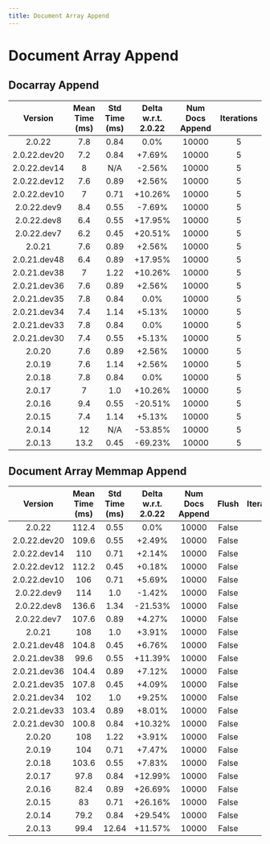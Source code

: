 ```yaml
---
title: Document Array Append
---
```

# Document Array Append

## Docarray Append

| Version | Mean Time (ms) | Std Time (ms) | Delta w.r.t. 2.0.22 | Num Docs Append | Iterations |
| :---: | :---: | :---: | :---: | :---: | :---: |
| 2.0.22 | 7.8 | 0.84 | 0.0% | 10000 | 5 |
| 2.0.22.dev20 | 7.2 | 0.84 | +7.69% | 10000 | 5 |
| 2.0.22.dev14 | 8 | N/A | -2.56% | 10000 | 5 |
| 2.0.22.dev12 | 7.6 | 0.89 | +2.56% | 10000 | 5 |
| 2.0.22.dev10 | 7 | 0.71 | +10.26% | 10000 | 5 |
| 2.0.22.dev9 | 8.4 | 0.55 | -7.69% | 10000 | 5 |
| 2.0.22.dev8 | 6.4 | 0.55 | +17.95% | 10000 | 5 |
| 2.0.22.dev7 | 6.2 | 0.45 | +20.51% | 10000 | 5 |
| 2.0.21 | 7.6 | 0.89 | +2.56% | 10000 | 5 |
| 2.0.21.dev48 | 6.4 | 0.89 | +17.95% | 10000 | 5 |
| 2.0.21.dev38 | 7 | 1.22 | +10.26% | 10000 | 5 |
| 2.0.21.dev36 | 7.6 | 0.89 | +2.56% | 10000 | 5 |
| 2.0.21.dev35 | 7.8 | 0.84 | 0.0% | 10000 | 5 |
| 2.0.21.dev34 | 7.4 | 1.14 | +5.13% | 10000 | 5 |
| 2.0.21.dev33 | 7.8 | 0.84 | 0.0% | 10000 | 5 |
| 2.0.21.dev30 | 7.4 | 0.55 | +5.13% | 10000 | 5 |
| 2.0.20 | 7.6 | 0.89 | +2.56% | 10000 | 5 |
| 2.0.19 | 7.6 | 1.14 | +2.56% | 10000 | 5 |
| 2.0.18 | 7.8 | 0.84 | 0.0% | 10000 | 5 |
| 2.0.17 | 7 | 1.0 | +10.26% | 10000 | 5 |
| 2.0.16 | 9.4 | 0.55 | -20.51% | 10000 | 5 |
| 2.0.15 | 7.4 | 1.14 | +5.13% | 10000 | 5 |
| 2.0.14 | 12 | N/A | -53.85% | 10000 | 5 |
| 2.0.13 | 13.2 | 0.45 | -69.23% | 10000 | 5 |
## Document Array Memmap Append

| Version | Mean Time (ms) | Std Time (ms) | Delta w.r.t. 2.0.22 | Num Docs Append | Flush | Iterations |
| :---: | :---: | :---: | :---: | :---: | :---: | :---: |
| 2.0.22 | 112.4 | 0.55 | 0.0% | 10000 | False | 5 |
| 2.0.22.dev20 | 109.6 | 0.55 | +2.49% | 10000 | False | 5 |
| 2.0.22.dev14 | 110 | 0.71 | +2.14% | 10000 | False | 5 |
| 2.0.22.dev12 | 112.2 | 0.45 | +0.18% | 10000 | False | 5 |
| 2.0.22.dev10 | 106 | 0.71 | +5.69% | 10000 | False | 5 |
| 2.0.22.dev9 | 114 | 1.0 | -1.42% | 10000 | False | 5 |
| 2.0.22.dev8 | 136.6 | 1.34 | -21.53% | 10000 | False | 5 |
| 2.0.22.dev7 | 107.6 | 0.89 | +4.27% | 10000 | False | 5 |
| 2.0.21 | 108 | 1.0 | +3.91% | 10000 | False | 5 |
| 2.0.21.dev48 | 104.8 | 0.45 | +6.76% | 10000 | False | 5 |
| 2.0.21.dev38 | 99.6 | 0.55 | +11.39% | 10000 | False | 5 |
| 2.0.21.dev36 | 104.4 | 0.89 | +7.12% | 10000 | False | 5 |
| 2.0.21.dev35 | 107.8 | 0.45 | +4.09% | 10000 | False | 5 |
| 2.0.21.dev34 | 102 | 1.0 | +9.25% | 10000 | False | 5 |
| 2.0.21.dev33 | 103.4 | 0.89 | +8.01% | 10000 | False | 5 |
| 2.0.21.dev30 | 100.8 | 0.84 | +10.32% | 10000 | False | 5 |
| 2.0.20 | 108 | 1.22 | +3.91% | 10000 | False | 5 |
| 2.0.19 | 104 | 0.71 | +7.47% | 10000 | False | 5 |
| 2.0.18 | 103.6 | 0.55 | +7.83% | 10000 | False | 5 |
| 2.0.17 | 97.8 | 0.84 | +12.99% | 10000 | False | 5 |
| 2.0.16 | 82.4 | 0.89 | +26.69% | 10000 | False | 5 |
| 2.0.15 | 83 | 0.71 | +26.16% | 10000 | False | 5 |
| 2.0.14 | 79.2 | 0.84 | +29.54% | 10000 | False | 5 |
| 2.0.13 | 99.4 | 12.64 | +11.57% | 10000 | False | 5 |
